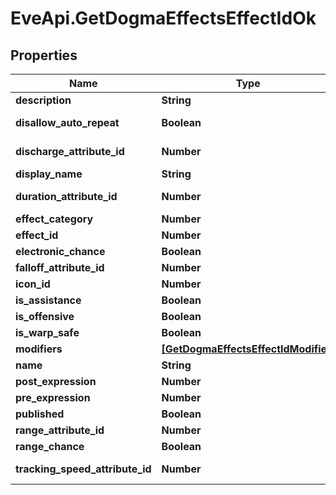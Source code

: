 # EveApi.GetDogmaEffectsEffectIdOk

## Properties
Name | Type | Description | Notes
------------ | ------------- | ------------- | -------------
**description** | **String** | description string | [optional] 
**disallow_auto_repeat** | **Boolean** | disallow_auto_repeat boolean | [optional] 
**discharge_attribute_id** | **Number** | discharge_attribute_id integer | [optional] 
**display_name** | **String** | display_name string | [optional] 
**duration_attribute_id** | **Number** | duration_attribute_id integer | [optional] 
**effect_category** | **Number** | effect_category integer | [optional] 
**effect_id** | **Number** | effect_id integer | 
**electronic_chance** | **Boolean** | electronic_chance boolean | [optional] 
**falloff_attribute_id** | **Number** | falloff_attribute_id integer | [optional] 
**icon_id** | **Number** | icon_id integer | [optional] 
**is_assistance** | **Boolean** | is_assistance boolean | [optional] 
**is_offensive** | **Boolean** | is_offensive boolean | [optional] 
**is_warp_safe** | **Boolean** | is_warp_safe boolean | [optional] 
**modifiers** | [**[GetDogmaEffectsEffectIdModifier]**](GetDogmaEffectsEffectIdModifier.md) | modifiers array | [optional] 
**name** | **String** | name string | [optional] 
**post_expression** | **Number** | post_expression integer | [optional] 
**pre_expression** | **Number** | pre_expression integer | [optional] 
**published** | **Boolean** | published boolean | [optional] 
**range_attribute_id** | **Number** | range_attribute_id integer | [optional] 
**range_chance** | **Boolean** | range_chance boolean | [optional] 
**tracking_speed_attribute_id** | **Number** | tracking_speed_attribute_id integer | [optional] 


